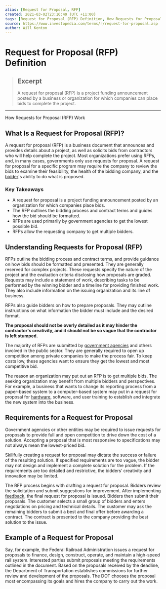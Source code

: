 ```yaml
---
alias: [Request for Proposal, RFP]
created: 2021-03-02T23:16:49 (UTC +11:00)
tags: [Request for Proposal (RFP) Definition, How Requests for Proposal (RFP) Work]
source: https://www.investopedia.com/terms/r/request-for-proposal.asp
author: Will Kenton
---
```


# Request for Proposal (RFP) Definition

> ## Excerpt
> A request for proposal (RFP) is a project funding announcement posted by a business or organization for which companies can place bids to complete the project.

---

How Requests for Proposal (RFP) Work
## What Is a Request for Proposal (RFP)?

A request for proposal (RFP) is a business document that announces and provides details about a project, as well as solicits bids from contractors who will help complete the project. Most organizations prefer using RFPs, and, in many cases, governments only use requests for proposal. A request for proposal for a specific program may require the company to review the bids to examine their feasibility, the health of the bidding company, and the [bidder](https://www.investopedia.com/terms/b/bidder.asp)'s ability to do what is proposed.

### Key Takeaways

-   A request for proposal is a project funding announcement posted by an organization for which companies place bids.
-   The RFP outlines the bidding process and contract terms and guides how the bid should be formatted.
-   RFPs are used primarily by government agencies to get the lowest possible bid.
-   RFPs allow the requesting company to get multiple bidders.

## Understanding Requests for Proposal (RFP)

RFPs outline the bidding process and contract terms, and provide guidance on how bids should be formatted and presented. They are generally reserved for complex projects. These requests specify the nature of the project and the evaluation criteria disclosing how proposals are graded. Requests may include a statement of work, describing tasks to be performed by the winning bidder and a timeline for providing finished work. They also include information on the issuing organization and its line of business.

RFPs also guide bidders on how to prepare proposals. They may outline instructions on what information the bidder must include and the desired format.

**The proposal should not be overly detailed as it may hinder the contractor's creativity, and it should not be so vague that the contractor is left stumped.**

The majority of RFPs are submitted by [government agencies](https://www.investopedia.com/articles/economics/11/government-regulations.asp) and others involved in the public sector. They are generally required to open up competition among private companies to make the process fair. To keep costs low, these agencies want to ensure they get the lowest and most competitive bid.

The reason an organization may put out an RFP is to get multiple bids. The seeking organization may benefit from multiple bidders and perspectives. For example, a business that wants to change its reporting process from a paper-based system to a computer-based system may put in a request for proposal for [hardware](https://www.investopedia.com/news/5-tech-hardware-stocks-outperform-marketwatch/), software, and user training to establish and integrate the new system into the business.

## Requirements for a Request for Proposal 

Government agencies or other entities may be required to issue requests for proposals to provide full and open competition to drive down the cost of a solution. Accepting a proposal that is most responsive to specifications may not always mean the lowest-priced bid.

Skillfully creating a request for proposal may dictate the success or failure of the resulting solution. If specified requirements are too vague, the bidder may not design and implement a complete solution for the problem. If the requirements are too detailed and restrictive, the bidders’ creativity and innovation may be limited.

The RFP process begins with drafting a request for proposal. Bidders review the solicitation and submit suggestions for improvement. After implementing [feedback](https://www.investopedia.com/terms/n/negative-feedback.asp), the final request for proposal is issued. Bidders then submit their proposals. The customer selects a small group of bidders and enters negotiations on pricing and technical details. The customer may ask the remaining bidders to submit a best and final offer before awarding a contract. The contract is presented to the company providing the best solution to the issue.

## Example of a Request for Proposal

Say, for example, the Federal Railroad Administration issues a request for proposals to finance, design, construct, operate, and maintain a high-speed rail system. Interested parties submit proposals meeting the requirements outlined in the document. Based on the proposals received by the deadline, the Department of Transportation establishes commissions for further review and development of the proposals. The DOT chooses the proposal most encompassing its goals and hires the company to carry out the work.
